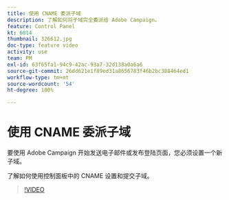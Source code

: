 ```yaml
---
title: 使用 CNAME 委派子域
description: 了解如何将子域完全委派给 Adobe Campaign。
feature: Control Panel
kt: 6014
thumbnail: 326612.jpg
doc-type: feature video
activity: use
team: PM
exl-id: 63f65fa1-94c9-42ac-93a7-32d138a0a6a6
source-git-commit: 26dd621e1f89ed31a8656783f46b2bc388464ed1
workflow-type: tm+mt
source-wordcount: '54'
ht-degree: 100%

---
```


# 使用 CNAME 委派子域

要使用 Adobe Campaign 开始发送电子邮件或发布登陆页面，您必须设置一个新子域。

了解如何使用控制面板中的 CNAME 设置和提交子域。

>[!VIDEO](https://video.tv.adobe.com/v/326612?quality=12)
